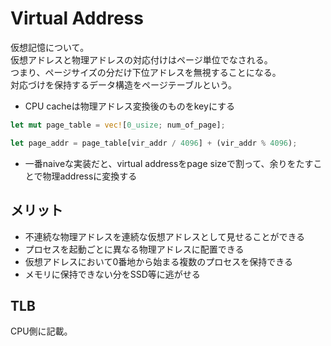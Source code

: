 # Virtual Address

仮想記憶について。  
仮想アドレスと物理アドレスの対応付けはページ単位でなされる。  
つまり、ページサイズの分だけ下位アドレスを無視することになる。  
対応づけを保持するデータ構造をページテーブルという。

* CPU cacheは物理アドレス変換後のものをkeyにする

```rust
let mut page_table = vec![0_usize; num_of_page];  

let page_addr = page_table[vir_addr / 4096] + (vir_addr % 4096);
```

* 一番naiveな実装だと、virtual addressをpage sizeで割って、余りをたすことで物理addressに変換する


## メリット

* 不連続な物理アドレスを連続な仮想アドレスとして見せることができる
* プロセスを起動ごとに異なる物理アドレスに配置できる
* 仮想アドレスにおいて0番地から始まる複数のプロセスを保持できる
* メモリに保持できない分をSSD等に逃がせる


## TLB

CPU側に記載。

